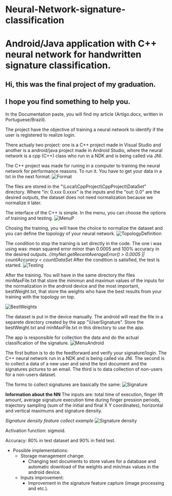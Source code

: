 # Neural-Network-signature-classification
# Android/Java application with C++ neural network for handwritten signature classification.

## Hi, this was the final project of my graduation.
## I hope you find something to help you.

In the Documentation paste, you will find my article (Artigo.docx, written in Portuguese/Brazil).

The project have the objective of training a neural network to identify if the user is registered to realize login.

There actualy two project: one is a C++ project made in Visual Studio and another is a android/java project made in Android Studio, where the neural network is a cpp (C++) class who run in a NDK and is being called via JNI.

The C++ project was made for runing in a computer to training the neural network for performance reasons.
To run it. You have to get your data in a txt in the next format:
![Format](/Prints-Readme/DataSetFormat.png?raw=true "Format")

The files are stored in the "\Local\CppProject\CppProject\DataSet" directory.
Where "in: 0.xxx 0.xxxx" is the  inputs and the "out: 0.0" are the desired outputs, the dataset does not need normalization because we normalize it later.

The interface of the C++ is simple. In the menu, you can choose the options of training and testing.
![MenuP](/Prints-Readme/Menu.png?raw=true "MenuP")

Chosing the training, you will have the choice to normalize the dataset and you can define the topology of your neural network.
![TopologyDefinition](/Prints-Readme/TopologyDefinition.png?raw=true "TopologyDefinition")

The condition to stop the training is set directly in the code. The one i was using was: mean squared error minor than 0.0005 and 100% accuracy in the desired outputs.
*//myNet.getRecentAverageError() >  0.0005 || countAccuracy < countDataSet*
After the condition is satisfied, the test is started.
![Testing](/Prints-Readme/Test.png?raw=true "Testing")

After the training. You will have in the same directory the files minMaxFile.txt that store the minimun and maximun values of the inputs for the normalization in the android device and the most important, bestWeight.txt, that store the weights who have the best results from your training with the topology on top.

![BestWeights](/Prints-Readme/bestWeights.png?raw=true "BestWeights")

The dataset is put in the device manually.
The android will read the file in a separete directory created by the app "\UserSignature".
Store the bestWeight.txt and minMaxFile.txt in this directory to use the app.

The app is responsible for collection the data and do the actual classification of the signature.
![MenuAndroid](/Prints-Readme/Menu-Android.png?raw=true "MenuAndroid")

The first button is to do the feedforward and verify your signature/login. The C++ neural network run in a NDK and is being called via JNI.
The second is to collect a data of a new user and send the text document and the signatures pictures to an email.
The third is to data collection of non-users for a non-users dataset.

The forms to collect signatures are basically the same:
![Signature](/Prints-Readme/signature.png?raw=true "Signature")


**Information about the NN** 
The inputs are: total time of execution, finger lift amount, average signature execution time during finger pression periods, trajectory sampling (sum of the initial and final X Y coordinates), horizontal and vertical maximums and signature density.

*Signature density feature collect example*
![Signature density](/Prints-Readme/density.png?raw=true "Signature density")

Activation function: sigmoid.

Accuracy: 80% in test dataset and 90% in field test.


* Possible implementations:
  * Storage management change:
    * Changing text documents to store values for a database and automatic download of the weights and min/max values in the android device.
  * Inputs improvement:
    * Improvement in the signature feature capture (image processing and etc.).

